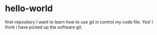# hello-world
first-repository
I want to learn how to use git in control my code file.
Yes! I think i have picked up the software git.
